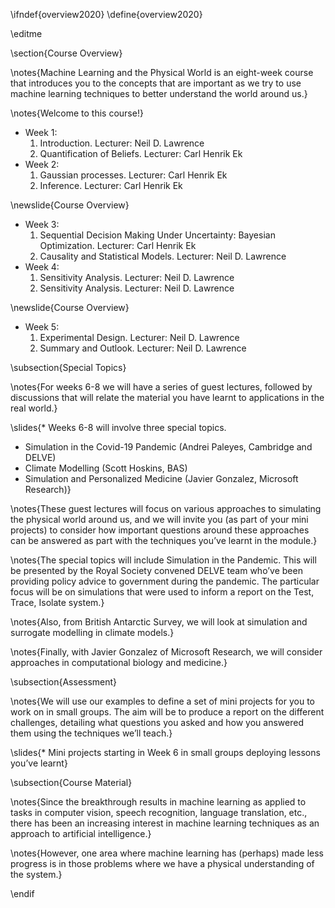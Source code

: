 \ifndef{overview2020}
\define{overview2020}

\editme


\section{Course Overview}

\notes{Machine Learning and the Physical World is an eight-week course that introduces you to the concepts that are important as we try to use machine learning techniques to better understand the world around us.}

\notes{Welcome to this course!}

* Week 1:
  1. Introduction. Lecturer: Neil D. Lawrence
  2. Quantification of Beliefs. Lecturer: Carl Henrik Ek
* Week 2:
  1. Gaussian processes. Lecturer: Carl Henrik Ek
  2. Inference. Lecturer: Carl Henrik Ek

\newslide{Course Overview}

* Week 3:
  1. Sequential Decision Making Under Uncertainty: Bayesian Optimization. Lecturer: Carl Henrik Ek
  2. Causality and Statistical Models. Lecturer: Neil D. Lawrence
* Week 4:
  1. Sensitivity Analysis. Lecturer: Neil D. Lawrence
  2. Sensitivity Analysis. Lecturer: Neil D. Lawrence

\newslide{Course Overview}

* Week 5:
  1. Experimental Design. Lecturer: Neil D. Lawrence
  2. Summary and Outlook. Lecturer: Neil D. Lawrence

\subsection{Special Topics}

\notes{For weeks 6-8 we will have a series of guest lectures, followed by discussions that will relate the material you have learnt to applications in the real world.}

\slides{* Weeks 6-8 will involve three special topics.
* Simulation in the Covid-19 Pandemic (Andrei Paleyes, Cambridge and DELVE)
* Climate Modelling (Scott Hoskins, BAS)
* Simulation and Personalized Medicine (Javier Gonzalez, Microsoft Research)}

\notes{These guest lectures will focus on various approaches to simulating the physical world around us, and we will invite you (as part of your mini projects) to consider how important questions around these approaches can be answered as part with the techniques you’ve learnt in the module.}

\notes{The special topics will include Simulation in the Pandemic. This will be presented by the Royal Society convened DELVE team who’ve been providing policy advice to government during the pandemic. The particular focus will be on simulations that were used to inform a report on the Test, Trace, Isolate system.}

\notes{Also, from British Antarctic Survey, we will look at simulation and surrogate modelling in climate models.}

\notes{Finally, with Javier Gonzalez of Microsoft Research, we will consider approaches in computational biology and medicine.}

\subsection{Assessment}

\notes{We will use our examples to define a set of mini projects for you to work on in small groups. The aim will be to produce a report on the different challenges, detailing what questions you asked and how you answered them using the techniques we’ll teach.}

\slides{* Mini projects starting in Week 6 in small groups deploying lessons you’ve learnt}

\subsection{Course Material}

\notes{Since the breakthrough results in machine learning as applied to tasks in computer vision, speech recognition, language translation, etc., there has been an increasing interest in machine learning techniques as an approach to artificial intelligence.}

\notes{However, one area where machine learning has (perhaps) made less progress is in those problems where we have a physical understanding of the system.}

\endif
